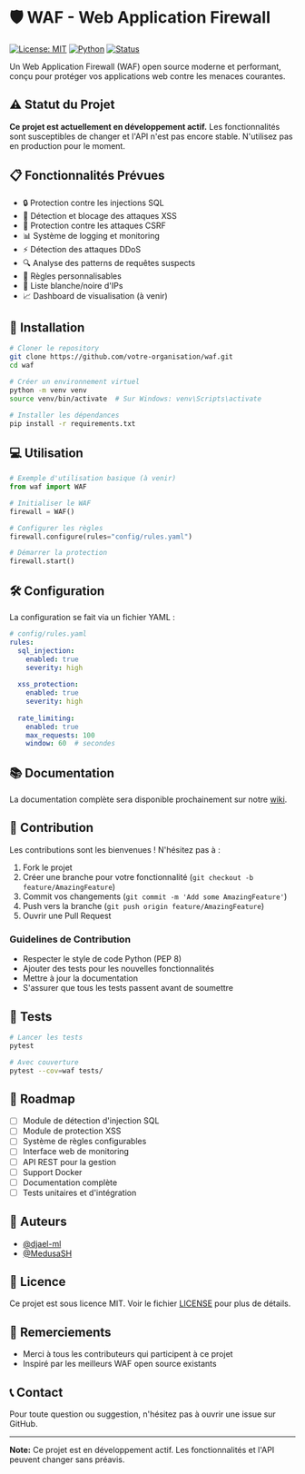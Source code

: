 # 🛡️ WAF - Web Application Firewall

[![License: MIT](https://img.shields.io/badge/License-MIT-yellow.svg)](https://opensource.org/licenses/MIT)
[![Python](https://img.shields.io/badge/python-3.8+-blue.svg)](https://www.python.org/downloads/)
[![Status](https://img.shields.io/badge/status-in%20development-orange.svg)]()

Un Web Application Firewall (WAF) open source moderne et performant, conçu pour protéger vos applications web contre les menaces courantes.

## ⚠️ Statut du Projet

**Ce projet est actuellement en développement actif.** Les fonctionnalités sont susceptibles de changer et l'API n'est pas encore stable. N'utilisez pas en production pour le moment.

## 📋 Fonctionnalités Prévues

- 🔒 Protection contre les injections SQL
- 🚫 Détection et blocage des attaques XSS
- 🛑 Protection contre les attaques CSRF
- 📊 Système de logging et monitoring
- ⚡ Détection des attaques DDoS
- 🔍 Analyse des patterns de requêtes suspects
- 📝 Règles personnalisables
- 🎯 Liste blanche/noire d'IPs
- 📈 Dashboard de visualisation (à venir)

## 🚀 Installation
```bash
# Cloner le repository
git clone https://github.com/votre-organisation/waf.git
cd waf

# Créer un environnement virtuel
python -m venv venv
source venv/bin/activate  # Sur Windows: venv\Scripts\activate

# Installer les dépendances
pip install -r requirements.txt
```

## 💻 Utilisation
```python
# Exemple d'utilisation basique (à venir)
from waf import WAF

# Initialiser le WAF
firewall = WAF()

# Configurer les règles
firewall.configure(rules="config/rules.yaml")

# Démarrer la protection
firewall.start()
```

## 🛠️ Configuration

La configuration se fait via un fichier YAML :
```yaml
# config/rules.yaml
rules:
  sql_injection:
    enabled: true
    severity: high
  
  xss_protection:
    enabled: true
    severity: high
  
  rate_limiting:
    enabled: true
    max_requests: 100
    window: 60  # secondes
```

## 📚 Documentation

La documentation complète sera disponible prochainement sur notre [wiki](https://github.com/votre-organisation/waf/wiki).

## 🤝 Contribution

Les contributions sont les bienvenues ! N'hésitez pas à :

1. Fork le projet
2. Créer une branche pour votre fonctionnalité (`git checkout -b feature/AmazingFeature`)
3. Commit vos changements (`git commit -m 'Add some AmazingFeature'`)
4. Push vers la branche (`git push origin feature/AmazingFeature`)
5. Ouvrir une Pull Request

### Guidelines de Contribution

- Respecter le style de code Python (PEP 8)
- Ajouter des tests pour les nouvelles fonctionnalités
- Mettre à jour la documentation
- S'assurer que tous les tests passent avant de soumettre

## 🧪 Tests
```bash
# Lancer les tests
pytest

# Avec couverture
pytest --cov=waf tests/
```

## 📝 Roadmap

- [ ] Module de détection d'injection SQL
- [ ] Module de protection XSS
- [ ] Système de règles configurables
- [ ] Interface web de monitoring
- [ ] API REST pour la gestion
- [ ] Support Docker
- [ ] Documentation complète
- [ ] Tests unitaires et d'intégration

## 👥 Auteurs

- [@djael-ml](https://github.com/djael-ml)
- [@MedusaSH](https://github.com/MedusaSH)

## 📄 Licence

Ce projet est sous licence MIT. Voir le fichier [LICENSE](LICENSE) pour plus de détails.

## 🙏 Remerciements

- Merci à tous les contributeurs qui participent à ce projet
- Inspiré par les meilleurs WAF open source existants

## 📞 Contact

Pour toute question ou suggestion, n'hésitez pas à ouvrir une issue sur GitHub.

---

**Note:** Ce projet est en développement actif. Les fonctionnalités et l'API peuvent changer sans préavis.
